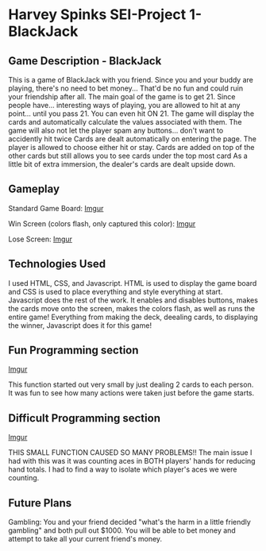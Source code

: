 # Harvey Spinks SEI-Project 1-BlackJack

## Game Description - BlackJack
This is a game of BlackJack with you friend. Since you and your buddy are playing, there's no need to bet money... That'd be no fun and could ruin your friendship after all.
The main goal of the game is to get 21. Since people have... interesting ways of playing, you are allowed to hit at any point... until you pass 21. You can even hit ON 21.
The game will display the cards and automatically calculate the values associated with them. The game will also not let the player spam any buttons... don't want to accidently hit twice
Cards are dealt automatically on entering the page. The player is allowed to choose either hit or stay. Cards are added on top of the other cards but still allows you to see cards under the top most card
As a little bit of extra immersion, the dealer's cards are dealt upside down.

## Gameplay

Standard Game Board:
[Imgur](https://i.imgur.com/xTyAoB4.png)

Win Screen (colors flash, only captured this color):
[Imgur](https://i.imgur.com/d3llpRR.png)

Lose Screen:
[Imgur](https://i.imgur.com/Kn4qtKq.png)

## Technologies Used
I used HTML, CSS, and Javascript. HTML is used to display the game board and CSS is used to place everything and style everything at start. Javascript does the rest of the work. It enables and disables buttons, makes the cards move onto the screen, makes the colors flash, as well as runs the entire game! Everything from making the deck, deealing cards, to displaying the winner, Javascript does it for this game!

## Fun Programming section
[Imgur](https://i.imgur.com/jtNrtj1.png)

This function started out very small by just dealing 2 cards to each person. It was fun to see how many actions were taken just before the game starts.

## Difficult Programming section
[Imgur](https://i.imgur.com/BVYzTRA.png)

THIS SMALL FUNCTION CAUSED SO MANY PROBLEMS!! The main issue I had with this was it was counting aces in BOTH players' hands for reducing hand totals. I had to find a way to isolate which player's aces we were counting.

## Future Plans
Gambling: You and your friend decided "what's the harm in a little friendly gambling" and both pull out $1000. You will be able to bet money and attempt to take all your current friend's money.